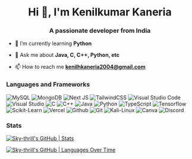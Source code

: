 <h1 align="center">Hi 👋, I'm Kenilkumar Kaneria</h1>
<h3 align="center">A passionate developer from India</h3>

- 🌱 I’m currently learning **Python**

- 💬 Ask me about **Java, C, C++, Python, etc**

- 📫 How to reach me **kenilhkaneria2004@gmail.com**



<h3> Languages and Frameworks </h3>
<div>
<img src="https://img.shields.io/badge/mysql-4479A1.svg?style=for-the-badge&logo=mysql&logoColor=white" alt="MySQL" />
<img src="https://img.shields.io/badge/MongoDB-%234ea94b.svg?style=for-the-badge&logo=mongodb&logoColor=white" alt="MongoDB" />
<!-- - ⚡ Fun fact **I dont know coding** <img src="https://img.shields.io/badge/django-%23092E20.svg?style=for-the-badge&logo=django&logoColor=white" alt="Django" /> -->
<!-- <img src="https://img.shields.io/badge/DJANGO-REST-ff1709?style=for-the-badge&logo=django&logoColor=white&color=ff1709&labelColor=gray" alt="DjangoREST" /> -->
<!-- <img src="https://img.shields.io/badge/express.js-%23404d59.svg?style=for-the-badge&logo=express&logoColor=%2361DAFB" alt="Express.js" /> -->
<img src="https://img.shields.io/badge/Next-black?style=for-the-badge&logo=next.js&logoColor=white" alt="Next JS" />
<img src="https://img.shields.io/badge/tailwindcss-%2338B2AC.svg?style=for-the-badge&logo=tailwind-css&logoColor=white" alt="TailwindCSS" />
<!-- <img src="https://img.shields.io/badge/AWS-%23FF9900.svg?style=for-the-badge&logo=amazon-aws&logoColor=white" alt="AWS" /> -->
<!-- <img src="https://img.shields.io/badge/NeoVim-%2357A143.svg?&style=for-the-badge&logo=neovim&logoColor=white" alt="Neovim" /> -->
<img src="https://img.shields.io/badge/Visual%20Studio%20Code-0078d7.svg?style=for-the-badge&logo=visual-studio-code&logoColor=white" alt="Visual Studio Code" />
<img src="https://img.shields.io/badge/Visual%20Studio-5C2D91.svg?style=for-the-badge&logo=visual-studio&logoColor=white" alt="Visual Studio" />
<img src="https://img.shields.io/badge/c-%2300599C.svg?style=for-the-badge&logo=c&logoColor=white" alt="C" />
<img src="https://img.shields.io/badge/c++-%2300599C.svg?style=for-the-badge&logo=c%2B%2B&logoColor=white" alt="C++" />
<img src="https://img.shields.io/badge/java-%23ED8B00.svg?style=for-the-badge&logo=openjdk&logoColor=white" alt="Java" />
<img src="https://img.shields.io/badge/python-3670A0?style=for-the-badge&logo=python&logoColor=ffdd54" alt="Python" />
<!-- <img src="https://img.shields.io/badge/rust-%23000000.svg?style=for-the-badge&logo=rust&logoColor=white" alt="Rust" /> -->
<img src="https://img.shields.io/badge/typescript-%23007ACC.svg?style=for-the-badge&logo=typescript&logoColor=white" alt="TypeScript" />
<img src="https://img.shields.io/badge/TensorFlow-FF6F00?style=for-the-badge&logo=tensorflow&logoColor=white" alt="Tensorflow">
<img src="https://img.shields.io/badge/scikit_learn-F7931E?style=for-the-badge&logo=scikit-learn&logoColor=white" alt="Scikit-Learn">
<img src="https://img.shields.io/badge/Vercel-000000?style=for-the-badge&logo=vercel&logoColor=white" alt="Vercel">
<!-- <img src="https://img.shields.io/badge/Railway-131415?style=for-the-badge&logo=railway&logoColor=white" alt="Railway"> -->
<img src="https://img.shields.io/badge/GitHub-100000?style=for-the-badge&logo=github&logoColor=white" alt="Github">
<img src="https://img.shields.io/badge/GIT-E44C30?style=for-the-badge&logo=git&logoColor=white" alt="Git">
<img src="https://img.shields.io/badge/Kali_Linux-557C94?style=for-the-badge&logo=kali-linux&logoColor=white" alt="Kali-Linux">
<img src="https://img.shields.io/badge/Canva-%2300C4CC.svg?&style=for-the-badge&logo=Canva&logoColor=white" alt="Canva">
<img src="https://img.shields.io/badge/Discord-5865F2?style=for-the-badge&logo=discord&logoColor=white" alt="Discord">
</div>

<h3> Stats </h3>

[![Sky-thrill's GitHub | Stats](https://stats.quira.sh/Sky-thrill/github?theme=dark)](https://quira.sh?utm_source=widgets&utm_campaign=Sky-thrill)
  &nbsp;&nbsp;&nbsp;&nbsp;  &nbsp;&nbsp;&nbsp;&nbsp;   &nbsp;&nbsp;&nbsp;&nbsp;
  
[![Sky-thrill's GitHub | Languages Over Time](https://stats.quira.sh/Sky-thrill/languages-over-time?theme=dark)](https://quira.sh?utm_source=widgets&utm_campaign=Sky-thrill)
